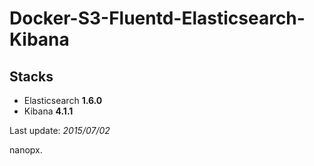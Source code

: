 Docker-S3-Fluentd-Elasticsearch-Kibana
====================

## Stacks

* Elasticsearch **1.6.0**
* Kibana **4.1.1**

Last update: *2015/07/02*

nanopx.
